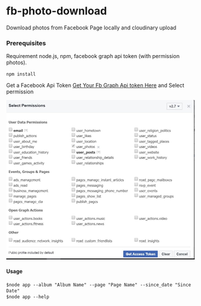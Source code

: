 # fb-photo-download
Download photos from Facebook Page locally and cloudinary upload

### Prerequisites

Requirement node.js, npm, facebook graph api token (with permission photos).

```
npm install
```

Get a Facebook Api Token
[Get Your Fb Graph Api token Here](https://developers.facebook.com/tools/explorer "Graph Api explorer")
and Select permission

![Graph token](https://raw.githubusercontent.com/MaxySpark/fb-photo-album-download/master/Screenshot/fbs4.jpg "Graph Api Token")


#### Usage
```
$node app --album "Album Name" --page "Page Name" --since_date "Since Date"
$node app --help
```
